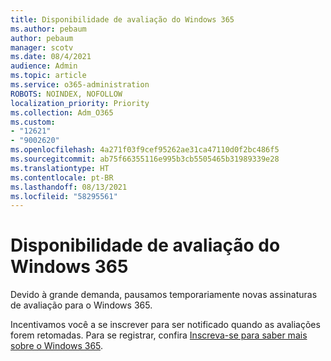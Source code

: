 ```yaml
---
title: Disponibilidade de avaliação do Windows 365
ms.author: pebaum
author: pebaum
manager: scotv
ms.date: 08/4/2021
audience: Admin
ms.topic: article
ms.service: o365-administration
ROBOTS: NOINDEX, NOFOLLOW
localization_priority: Priority
ms.collection: Adm_O365
ms.custom:
- "12621"
- "9002620"
ms.openlocfilehash: 4a271f03f9cef95262ae31ca47110d0f2bc486f5
ms.sourcegitcommit: ab75f66355116e995b3cb5505465b31989339e28
ms.translationtype: HT
ms.contentlocale: pt-BR
ms.lasthandoff: 08/13/2021
ms.locfileid: "58295561"
---
```

# <a name="windows-365-trial-availability"></a>Disponibilidade de avaliação do Windows 365

Devido à grande demanda, pausamos temporariamente novas assinaturas de avaliação para o Windows 365.

Incentivamos você a se inscrever para ser notificado quando as avaliações forem retomadas. Para se registrar, confira [Inscreva-se para saber mais sobre o Windows 365](https://aka.ms/Win365InfoNotification).